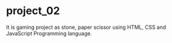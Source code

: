 # project_02
It is gaming project as stone, paper scissor using HTML, CSS and JavaScript Programming language.
